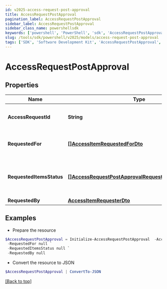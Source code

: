 ```yaml
---
id: v2025-access-request-post-approval
title: AccessRequestPostApproval
pagination_label: AccessRequestPostApproval
sidebar_label: AccessRequestPostApproval
sidebar_class_name: powershellsdk
keywords: ['powershell', 'PowerShell', 'sdk', 'AccessRequestPostApproval', 'V2025AccessRequestPostApproval'] 
slug: /tools/sdk/powershell/v2025/models/access-request-post-approval
tags: ['SDK', 'Software Development Kit', 'AccessRequestPostApproval', 'V2025AccessRequestPostApproval']
---
```



# AccessRequestPostApproval

## Properties

Name | Type | Description | Notes
------------ | ------------- | ------------- | -------------
**AccessRequestId** | **String** | The unique ID of the access request. | [required]
**RequestedFor** | [**[]AccessItemRequestedForDto**](access-item-requested-for-dto) | Identities access was requested for. | [required]
**RequestedItemsStatus** | [**[]AccessRequestPostApprovalRequestedItemsStatusInner**](access-request-post-approval-requested-items-status-inner) | Details on the outcome of each access item. | [required]
**RequestedBy** | [**AccessItemRequesterDto**](access-item-requester-dto) |  | [required]

## Examples

- Prepare the resource
```powershell
$AccessRequestPostApproval = Initialize-AccessRequestPostApproval  -AccessRequestId 2c91808b6ef1d43e016efba0ce470904 `
 -RequestedFor null `
 -RequestedItemsStatus null `
 -RequestedBy null
```

- Convert the resource to JSON
```powershell
$AccessRequestPostApproval | ConvertTo-JSON
```


[[Back to top]](#) 

